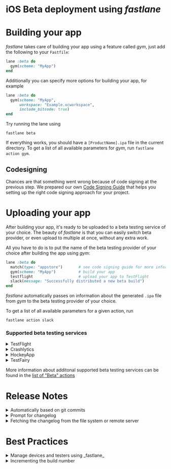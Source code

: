 # iOS Beta deployment using _fastlane_

# Building your app

_fastlane_ takes care of building your app using a feature called _gym_, just add the following to your `Fastfile`:

```ruby
lane :beta do
  gym(scheme: "MyApp")
end
```

Additionally you can specify more options for building your app, for example

```ruby
lane :beta do
  gym(scheme: "MyApp",
      workspace: "Example.xcworkspace",
      include_bitcode: true)
end
```

Try running the lane using

```no-highlight
fastlane beta
```

If everything works, you should have a `[ProductName].ipa` file in the current directory. To get a list of all available parameters for _gym_, run `fastlane action gym`.

## Codesigning

Chances are that something went wrong because of code signing at the previous step. We prepared our own [Code Signing Guide](/codesigning/GettingStarted) that helps you setting up the right code signing approach for your project.

# Uploading your app

After building your app, it's ready to be uploaded to a beta testing service of your choice. The beauty of _fastlane_ is that you can easily switch beta provider, or even upload to multiple at once, without any extra work.

All you have to do is to put the name of the beta testing provider of your choice after building the app using _gym_:

```ruby
lane :beta do
  match(type: "appstore")       # see code signing guide for more information
  gym(scheme: "MyApp")          # build your app
  testflight                    # upload your app to TestFlight
  slack(message: "Successfully distributed a new beta build")
end
```

_fastlane_ automatically passes on information about the generated `.ipa` file from _gym_ to the beta testing provider of your choice.

To get a list of all available parameters for a given action, run
```no-highlight
fastlane action slack
```

### Supported beta testing services


<details>
<summary>TestFlight</summary>

You can easily upload new builds to TestFlight (which is part of iTunes Connect) using _fastlane_. To do so, just use the built-in `testflight` action after building your app

```ruby
lane :beta do
  # ...
  gym
  testflight
end
```

Some example use cases

```ruby
lane :beta do
  # ...
  gym

  # Variant 1: Provide a changelog to your build
  testflight(changelog: "Add rocket emoji")

  # Variant 2: Skip the "Waiting for processing" of the binary
  #   While this will speed up your build, it will not distribute
  #   the binary to your tests, nor set a changelog
  testflight(skip_waiting_for_build_processing: true)
end
```

If you used `fastlane init` to setup _fastlane_, your Apple ID is stored in the `fastlane/Appfile`. You can also overwrite the username, using `testflight(username: "bot@fastlane.tools")`.

To get a list of all available options, run

```no-highlight
fastlane action testflight
```

With _fastlane_, you can also automatically manage your beta testers, check out TODO for more information.

---
</details>

<details>
<summary>Crashlytics</summary>

```ruby
lane :beta do
  # ...
  gym
  crashlytics(api_token: "[insert_key_here]",
              build_secret: "[insert_key_here]")
end
```

To get your API token, open the [organizations settings page](https://www.fabric.io/settings/organizations) and click on the API key and build secret links. 


To get a list of all available options, run

```no-highlight
fastlane action crashlytics
```

TODO: Also mention the other onboarding method

---
</details>

<details>
<summary>HockeyApp</summary>

```ruby
lane :beta do
  # ...
  gym
  hockey(api_token: "[insert_key_here]")
end
```

To get your API token, open [API Tokens in Account Settings](https://rink.hockeyapp.net/manage/auth_tokens). From there, you can find your existing API token, or create a new one. 

To get a list of all available options see the [`hockey` action docs](https://docs.fastlane.tools/actions/Actions/#hockey), or run 

```no-highlight
fastlane action hockey
```

</details>

<details>
<summary>TestFairy</summary>

```ruby
lane :beta do
  # ...
  gym

  testfairy(api_key: "[insert_key_here]")

  # Variant 1: Provide a changelog
  testfairy(api_key: "[insert_key_here]", 
            comment: "Add rocket emoji")

  # Variant 2: Specify tester groups
  testfairy(api_key: "[insert_key_here]", testers_groups: ["group1"])
end
```

To get a list of all available options, run

```no-highlight
fastlane action testfairy
```

More information about the service on [TestFairy.com](https://testfairy.com).
</details>

More information about additonal supported beta testing services can be found in the [list of "Beta" actions](https://docs.fastlane.tools/actions/#beta)

# Release Notes

<details>
<summary>Automatically based on git commits</summary>

Your changelog changes, so it doesn't make a lot of sense to store a static release note in the `Fastfile`.

```ruby
lane :beta do
  match
  gym

  changelog_from_git_commits # this will generate the changelog based on your last commits
  testflight
end
```

Get a list of all available options using `fastlane action changelog_from_git_commits`, here are some examples

```ruby
changelog_from_git_commits(
  between: ['7b092b3', 'HEAD'], # Optional, lets you specify a revision/tag range between which to collect commit info
  include_merges: true # Optional, lets you filter out merge commits
)
```
---
</details>

<details>
<summary>Prompt for changelog</summary>

You can automatically be asked for the changelog in your terminal using the `prompt` action:

```ruby
lane :beta do
  # Variant 1: Ask for a one line input
  changelog = prompt("Changelog: ")

  # Variant 2: Ask for a multi-line input
  #   The user confirms their input by typing `END` and Enter
  changelog = prompt(
    text: "Changelog: ",
    multi_line_end_keyword: "END"
  )

  match
  gym

  testflight(changelog: changelog)
end
```

---
</details>

<details>
<summary>Fetching the changelog from the file system or remote server</summary>

You can fetch values from anywhere in your `Fastfile`, including the file system and remote server

```ruby
lane :beta do
  # Variant 1: Read from file system
  #   note the `..`, since fastlane runs in the _fastlane_ directory
  changelog = File.read("../Changelog.txt")

  # Variant 2: Fetch data from a remote web server
  changelog = download(url: "https://lookatmycms.com/changelog.txt")

  match
  gym

  testflight(changelog: changelog)
end
```

---
</details>

# Best Practices

<details>
<summary>Manage devices and testers using _fastlane_</summary>

<details>
<summary>TestFlight</summary>

If you're using TestFlight you don't need to worry about UDIDs of your devices. Instead you just maintain a list of testers based on their Apple ID email address.

_fastlane_ supports automatically registering devices using different approaches

#### [boarding](https://github.com/fastlane/boarding#readme)

[boarding](https://github.com/fastlane/boarding#readme) allows you set up a registration page for your beta testers, so they can enter their email address and start testing your application.

![/img/getting-started/ios/boarding-screenshot.png](/img/getting-started/ios/boarding-screenshot.png)

Check out the [boarding GitHub repo](https://github.com/fastlane/boarding#readme) for more information.

#### pilot

_pilot_ is automatically installed with _fastlane_, you can use it to register individual testers to TestFlight

```no-highlight
# Register a new external tester
fastlane pilot add email@invite.com

# Register a new external tester and add them to your app
fastlane pilot add email@invite.com -a com.app.name
```
---

</details>

<details>
<summary>Third party beta testing services</summary>

If you're using a third party beta testing service, you'll need to manage your registered devices and their UDIDs. _fastlane_ already supports device registrations and updating provisioning profiles out of the box. 

```ruby
lane :beta do
  # Before calling match, we make sure all our devices are registered on the Apple Developer Portal
  register_devices(devices_file: "devices.txt")

  # After registering the new devices, we'll make sure to update the provisioning profile if necessary
  # Note how we make sure to pass "adhoc" to get and use a provisioning profile for Ad Hoc distribution
  match(force_for_new_devices: true, type: "adhoc")
  gym
  # ...
end
```

The `devices.txt` should look like this:
```no-highlight
Device ID Device Name
A123456789012345678901234567890123456789  DeviceName1
B123456789012345678901234567890123456789  DeviceName2
```

</details>
</details>

<details>
<summary>Incrementing the build number</summary>

Depending on the beta testing service you use, you'll have to increment the build number each time you upload a new build. This is a requirement for TestFlight for example.

To do so, there are some built-in fastlane actions available, here are some examples

### Committing the build number to version control

The code sample below will increment the build number and commit the project changes to version control.

```ruby
lane :beta do
  # Ensure that your git status is not dirty
  ensure_git_status_clean

  # Increment the build number (not the version number)
  # Providing the xcodeproj is optional
  increment_build_number(xcodeproj: "Example.xcodeproj")

  # Commit the version bump
  commit_version_bump(xcodeproj: "Example.xcodeproj")

  # Add a git tag for this build. This will automatically
  # use an appropriate git tag name
  add_git_tag

  # Push the new commit and tag back to your git remote
  push_to_git_remote
end
```

### Fetching the latest build number from TestFlight

The code sample below will use the latest build number from TestFlight and temporarily set it. 

```ruby
lane :beta do
  increment_build_number(
    build_number: latest_testflight_build_number + 1,
    xcodeproj: "Example.xcodeproj"
  )
end
```

For all the steps above, there are more parameters available, run the following to get a full list:

```no-highlight
fastlane action [action_name]
```

---

</details>
